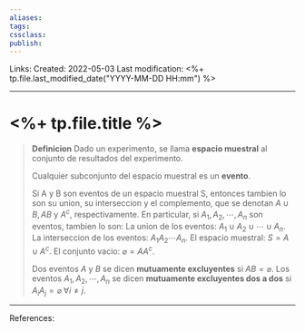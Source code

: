 ```yaml
---
aliases: 
tags: 
cssclass: 
publish: 
---
```

Links: 
Created: 2022-05-03
Last modification: <%+ tp.file.last_modified_date("YYYY-MM-DD HH:mm") %>

---
# <%+ tp.file.title %>
>**Definicion**
>Dado un experimento, se llama **espacio muestral** al conjunto de resultados del experimento.
>
>Cualquier subconjunto del espacio muestral es un **evento**.
>
>Si A y B son eventos de un espacio muestral S, entonces tambien lo son su union, su interseccion y el complemento, que se denotan $A \cup B, AB \text{ y } A^c$, respectivamente. En particular, si $A_1, A_2, \cdots, A_n$ son eventos, tambien lo son: 
>La union de los eventos: $A_1 \cup A_2 \cup \cdots \cup A_n$. 
>La interseccion de los eventos: $A_1 A_2 \cdots A_n$. 
>El espacio muestral: $S = A \cup A^c$. 
>El conjunto vacio: $\varnothing = AA^c$.
>
>Dos eventos $A$ y $B$ se dicen **mutuamente excluyentes** si $A B = \varnothing$. Los eventos $A_1, A_2, \cdots, A_n$ se dicen **mutuamente excluyentes dos a dos** si $A_iA_j = \varnothing \; \forall i \neq j$.

---
References: 